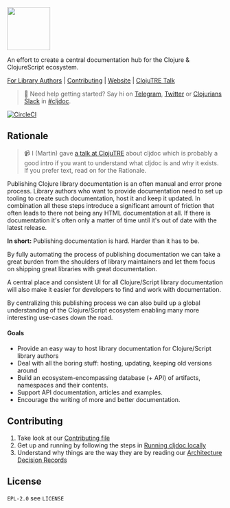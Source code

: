 <img src="resources/public/cljdoc-logo-beta-square.png" width=100 height=100>

An effort to create a central documentation hub for the Clojure & ClojureScript ecosystem.

[For Library Authors](doc/userguide/for-library-authors.adoc) | [Contributing](CONTRIBUTING.adoc) | [Website](https://cljdoc.org/) | [ClojuTRE Talk](https://www.youtube.com/watch?v=mWrvd6SE7Vg)

> :wave: Need help getting started? Say hi on [Telegram](https://telegram.me/martinklepsch), [Twitter](https://twitter.com/martinklepsch) or [Clojurians Slack](http://clojurians.net/) in [#cljdoc](https://clojurians.slack.com/messages/C8V0BQ0M6/).

[![CircleCI](https://circleci.com/gh/cljdoc/cljdoc.svg?style=svg)](https://circleci.com/gh/cljdoc/cljdoc)

## Rationale

> :video_camera: I (Martin) gave [a talk at ClojuTRE](https://www.youtube.com/watch?v=mWrvd6SE7Vg) about cljdoc which is probably a good intro if you want to understand what cljdoc is and why it exists. If you prefer text, read on for the Rationale.

Publishing Clojure library documentation is an often manual and error
prone process. Library authors who want to provide documentation need
to set up tooling to create such documentation, host it and keep it
updated. In combination all these steps introduce a significant amount
of friction that often leads to there not being any HTML documentation
at all. If there is documentation it's often only a matter of time until
it's out of date with the latest release.

**In short:** Publishing documentation is hard. Harder than it has to be.

By fully automating the process of publishing documentation we can take
a great burden from the shoulders of library maintainers and let them focus
on shipping great libraries with great documentation.

A central place and consistent UI for all Clojure/Script library
documentation will also make it easier for developers to find and work
with documentation.

By centralizing this publishing process we can also build up a global
understanding of the Clojure/Script ecosystem enabling many more
interesting use-cases down the road.

#### Goals

- Provide an easy way to host library documentation for Clojure/Script library authors
- Deal with all the boring stuff: hosting, updating, keeping old versions around
- Build an ecosystem-encompassing database (+ API) of artifacts, namespaces and their contents.
- Support API documentation, articles and examples.
- Encourage the writing of more and better documentation.

## Contributing

1. Take look at our [Contributing file](CONTRIBUTING.md)
1. Get up and running by following the steps in [Running cljdoc locally](doc/running-cljdoc-locally.md)
1. Understand why things are the way they are by reading our [Architecture Decision Records](CONTRIBUTING.md#architecture-decision-records)

## License

`EPL-2.0` see `LICENSE`
